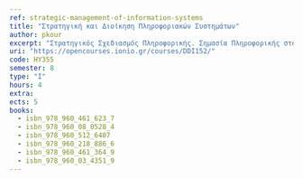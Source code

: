 ```yaml
---
ref: strategic-management-of-information-systems
title: "Στρατηγική και Διοίκηση Πληροφοριακών Συστημάτων"
author: pkour
excerpt: "Στρατηγικός Σχεδιασμός Πληροφορικής. Σημασία Πληροφορικής στους οργανισμούς. Στρατηγικός Σχεδιασμός Π.Σ. Ευθυγράμμιση Πληροφορικής με Επιχειρηματικές Διαδικασίες. Μοντελοποίηση και Αναδιοργάνωση Επιχειρησιακών Διαδικασιών (Business Process Reengineering – BPR). Διαχείριση και αξιολόγηση πληροφοριακών πόρων. Παροχή υπηρεσιών πληροφορικής στους οργανισμούς. Αξιολόγηση έργων πληροφορικής."
uri: "https://opencourses.ionio.gr/courses/DDI152/"
code: ΗΥ355
semester: 8
type: "I"
hours: 4
extra: 
ects: 5
books:
  - isbn_978_960_461_623_7
  - isbn_978_960_08_0528_4
  - isbn_978_960_512_6407
  - isbn_978_960_218_886_6
  - isbn_978_960_461_364_9
  - isbn_978_960_03_4351_9
---
```


